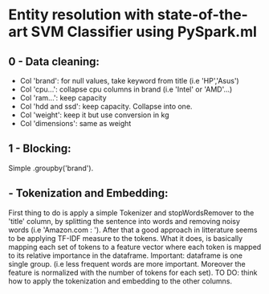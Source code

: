 # Entity resolution with state-of-the-art SVM Classifier using PySpark.ml

## 0 - Data cleaning:
* Col 'brand': for null values, take keyword from title (i.e 'HP','Asus')
* Col 'cpu...': collapse cpu columns in brand (i.e 'Intel' or 'AMD'...)
* Col 'ram...': keep capacity
* Col 'hdd and ssd': keep capacity. Collapse into one.
* Col 'weight': keep it but use conversion in kg
* Col 'dimensions': same as weight

## 1 - Blocking:
Simple .groupby('brand').

##  - Tokenization and Embedding:
First thing to do is apply a simple Tokenizer and stopWordsRemover to the 'title' column, 
by splitting the sentence into words and removing noisy words (i.e 'Amazon.com : ').
After that a good approach in litterature seems to be applying TF-IDF measure to the tokens.
What it does, is basically mapping each set of tokens to a feature vector where each token is 
mapped to its relative importance in the dataframe. Important: dataframe is one single group. 
(i.e less frequent words are more important. Moreover the feature is normalized with the number of tokens for each set).
TO DO: think how to apply the tokenization and embedding to the other columns.

